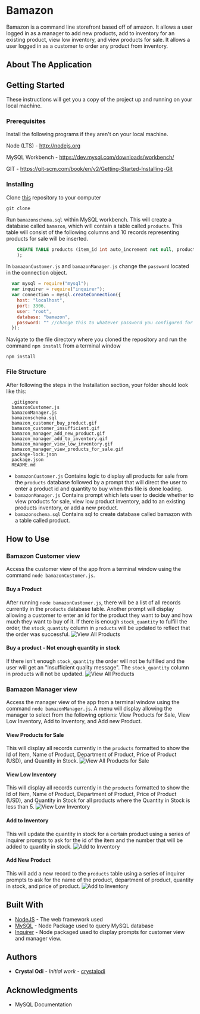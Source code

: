 # Bamazon

Bamazon is a command line storefront based off of amazon. It allows a user logged in as a manager to add new products, add to inventory for an existing product, view low inventory, and view products for sale. It allows a user logged in as a customer to order any product from inventory.

## About The Application

## Getting Started

These instructions will get you a copy of the project up and running on your local machine.

### Prerequisites

Install the following programs if they aren't on your local machine.

Node (LTS) - http://nodejs.org

MySQL Workbench - https://dev.mysql.com/downloads/workbench/

GIT - https://git-scm.com/book/en/v2/Getting-Started-Installing-Git

### Installing

Clone [this](https://github.com/crystalodi/bamazon.git) repository to your computer

```
git clone
```

Run `bamazonschema.sql` within MySQL workbench. This will create a database called `bamazon`, which will contain a table called `products`. This table will consist of the following columns and 10 records representing products for sale will be inserted.
      
```sql
    CREATE TABLE products (item_id int auto_increment not null, product_name varchar(100) not null, department_name varchar(100) not null, price DECIMAL(10, 2) not null, stock_quantity int not null, PRIMARY KEY (item_id)
    );
```
         

In `bamazonCustomer.js` and `bamazonManager.js` change the `password` located in the connection object.
```javascript
  var mysql = require("mysql");
  var inquirer = require("inquirer");
  var connection = mysql.createConnection({
    host: "localhost",
    port: 3306,
    user: "root",
    database: "bamazon",
    password: "" //change this to whatever password you configured for your database MySQL workbench was installed
  }); 
```

Navigate to the file directory where you cloned the repository and run the command `npm install` from a terminal window

```
npm install
```

### File Structure

After following the steps in the Installation section, your folder should look like this:

```
  .gitignore
  bamazonCustomer.js
  bamazonManager.js
  bamazonschema.sql
  bamazon_customer_buy_product.gif
  bamazon_customer_insufficient.gif
  bamazon_manager_add_new_product.gif
  bamazon_manager_add_to_inventory.gif
  bamazon_manager_view_low_inventory.gif
  bamazon_manager_view_products_for_sale.gif
  package-lock.json
  package.json
  README.md
```

* `bamazonCustomer.js` Contains logic to display all products for sale from the `products` database followed by a prompt that will direct the user to enter a product id and quantity to buy when this file is done loading.
* `bamazonManager.js` Contains prompt which lets user to decide whether to view products for sale, view low product inventory, add to an existing products inventory, or add a new product. 
* `bamazonschema.sql` Contains sql to create database called bamazon with a table called product.


## How to Use

### Bamazon Customer view
Access the customer view of the app from a terminal window using the command `node bamazonCustomer.js`.

#### Buy a Product
After running `node bamazonCustomer.js`, there will be a list of all records currently in the `products` database table. Another prompt will display allowing a customer to enter an id for the product they want to buy and how much they want to buy of it. If there is enough `stock_quantity` to fulfill the order, the `stock_quantity` column in `products` will be updated to reflect that the order was successful.
![View All Products](bamazon_customer_buy_product.gif "Buy a product")

#### Buy a product - Not enough quantity in stock
If there isn't enough `stock_quantity` the order will not be fulfilled and the user will get an "Insufficient quality message". The `stock_quantity` column in products will not be updated.
![View All Products](bamazon_customer_insufficient.gif "Buy a product - Insufficient Quantity")

### Bamazon Manager view
Access the manager view of the app from a terminal window using the command `node bamazonManager.js`. A menu will display allowing the manager to select from the following options: View Products for Sale, View Low Inventory, Add to Inventory, and Add new Product.

#### View Products for Sale
This will display all records currently in the `products` formatted to show the Id of Item, Name of Product, Department of Product, Price of Product (USD), and Quantity in Stock.
![View All Products for Sale](bamazon_manager_view_products_for_sale.gif "View All Products for Sale")

#### View Low Inventory
This will display all records currently in the `products` formatted to show the Id of Item, Name of Product, Department of Product, Price of Product (USD), and Quantity in Stock for all products where the Quantity in Stock is less than 5.
![View Low Inventory](bamazon_manager_view_low_inventory.gif "View low inventory")

#### Add to Inventory
This will update the quantity in stock for a certain product using a series of inquirer prompts to ask for the id of the item and the number that will be added to quantity in stock.
![Add to Inventory](bamazon_manager_add_to_inventory.gif "Add to Inventory")

#### Add New Product
This will add a new record to the `products` table using a series of inquirer prompts to ask for the name of the product, department of product, quantity in stock, and price of product.
![Add to Inventory](bamazon_manager_add_new_product.gif "Add New Product")

## Built With

* [NodeJS](https://nodejs.org/) - The web framework used
* [MySQL](https://www.npmjs.com/package/mysql) - Node Package used to query MySQL database
* [Inquirer](https://www.npmjs.com/package/inquirer) - Node packaged used to display prompts for customer view and manager view.

## Authors

* **Crystal Odi** - *Initial work* - [crystalodi](https://github.com/crystalodi)


## Acknowledgments

* MySQL Documentation





